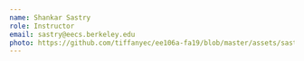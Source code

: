 ```yaml
---
name: Shankar Sastry
role: Instructor
email: sastry@eecs.berkeley.edu
photo: https://github.com/tiffanyec/ee106a-fa19/blob/master/assets/sastry.jpg
---
```

